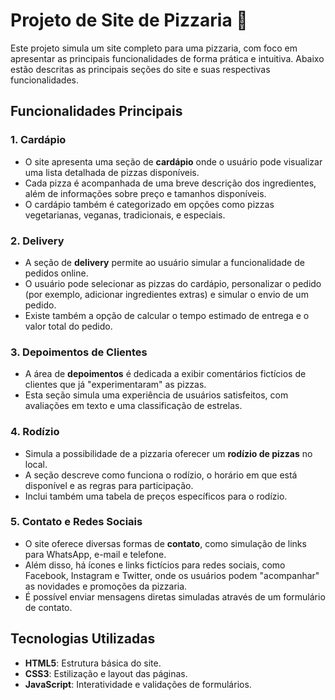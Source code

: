 # Projeto de Site de Pizzaria 🍕

Este projeto simula um site completo para uma pizzaria, com foco em apresentar as principais funcionalidades de forma prática e intuitiva. Abaixo estão descritas as principais seções do site e suas respectivas funcionalidades.

## Funcionalidades Principais

### 1. **Cardápio**
- O site apresenta uma seção de **cardápio** onde o usuário pode visualizar uma lista detalhada de pizzas disponíveis.
- Cada pizza é acompanhada de uma breve descrição dos ingredientes, além de informações sobre preço e tamanhos disponíveis.
- O cardápio também é categorizado em opções como pizzas vegetarianas, veganas, tradicionais, e especiais.

### 2. **Delivery**
- A seção de **delivery** permite ao usuário simular a funcionalidade de pedidos online.
- O usuário pode selecionar as pizzas do cardápio, personalizar o pedido (por exemplo, adicionar ingredientes extras) e simular o envio de um pedido.
- Existe também a opção de calcular o tempo estimado de entrega e o valor total do pedido.

### 3. **Depoimentos de Clientes**
- A área de **depoimentos** é dedicada a exibir comentários fictícios de clientes que já "experimentaram" as pizzas.
- Esta seção simula uma experiência de usuários satisfeitos, com avaliações em texto e uma classificação de estrelas.

### 4. **Rodízio**
- Simula a possibilidade de a pizzaria oferecer um **rodízio de pizzas** no local.
- A seção descreve como funciona o rodízio, o horário em que está disponível e as regras para participação.
- Inclui também uma tabela de preços específicos para o rodízio.

### 5. **Contato e Redes Sociais**
- O site oferece diversas formas de **contato**, como simulação de links para WhatsApp, e-mail e telefone.
- Além disso, há ícones e links fictícios para redes sociais, como Facebook, Instagram e Twitter, onde os usuários podem "acompanhar" as novidades e promoções da pizzaria.
- É possível enviar mensagens diretas simuladas através de um formulário de contato.

## Tecnologias Utilizadas
- **HTML5**: Estrutura básica do site.
- **CSS3**: Estilização e layout das páginas.
- **JavaScript**: Interatividade e validações de formulários.
